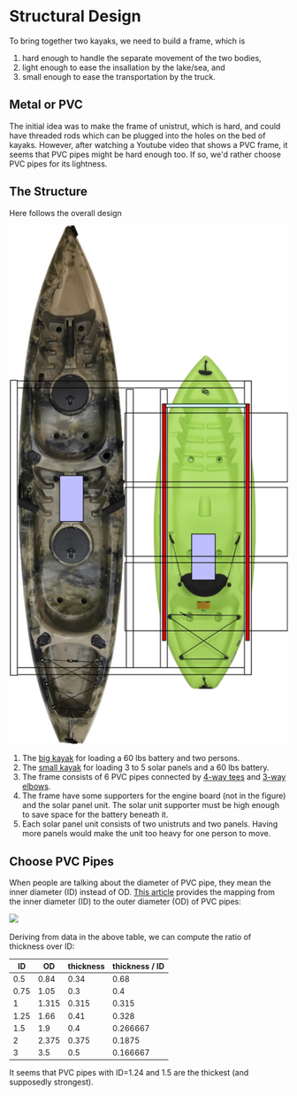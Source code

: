 # Structural Design

To bring together two kayaks, we need to build a frame, which is

1. hard enough to handle the separate movement of the two bodies,
2. light enough to ease the insallation by the lake/sea, and
3. small enough to ease the transportation by the truck.

## Metal or PVC

The initial idea was to make the frame of unistrut, which is hard, and could have threaded rods which can be plugged into the holes on the bed of kayaks.  However, after watching a Youtube video that shows a PVC frame, it seems that PVC pipes might be hard enough too.  If so, we'd rather choose PVC pipes for its lightness.

## The Structure

Here follows the overall design

![](images/pvc-frame.png)

1. The [big kayak](http://a.co/8Lf1xsf) for loading a 60 lbs battery and two persons.
2. The [small kayak](http://a.co/9iSYXVi) for loading 3 to 5 solar panels and a 60 lbs battery.
3. The frame consists of 6 PVC pipes connected by [4-way tees](https://www.homedepot.com/p/Formufit-1-in-Furniture-Grade-PVC-4-Way-Tee-in-White-4-Pack-F0014WT-WH-4/205749309) and [3-way elbows](https://www.homedepot.com/p/Formufit-3-4-in-Furniture-Grade-PVC-3-Way-Elbow-in-White-8-Pack-F0343WE-WH-8/205749438).
4. The frame have some supporters for the engine board (not in the figure) and the solar panel unit. The solar unit supporter must be high enough to save space for the battery beneath it.
5. Each solar panel unit consists of two unistruts and two panels.  Having more panels would make the unit too heavy for one person to move. 

## Choose PVC Pipes

When people are talking about the diameter of PVC pipe, they mean the inner diameter (ID) instead of OD. [This article](https://www.pvcfittingsonline.com/resource-center/pvc-pipe-od-size-chart/) provides the mapping from the inner diameter (ID) to the outer diameter (OD) of PVC pipes: 

![](https://pvcfittingsonline.com/wordpress/wp-content/uploads/2016/04/PVC-Pipe-OD-Chart.jpg)

Deriving from data in the above table, we can compute the ratio of thickness over ID:

| ID   |  OD   | thickness | thickness / ID |
|------|-------|-----------|----------------|
| 0.5  | 0.84  | 0.34      | 0.68           |
| 0.75 | 1.05  | 0.3       | 0.4            |
| 1    | 1.315 | 0.315     | 0.315          |
| 1.25 | 1.66  | 0.41      | 0.328          |
| 1.5  | 1.9   | 0.4       | 0.266667       |
| 2    | 2.375 | 0.375     | 0.1875         |
| 3    | 3.5   | 0.5       | 0.166667       |

It seems that PVC pipes with ID=1.24 and 1.5 are the thickest (and supposedly strongest).
